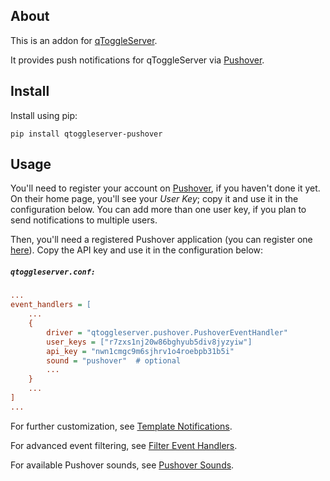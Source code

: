 ## About

This is an addon for [qToggleServer](https://github.com/qtoggle/qtoggleserver).

It provides push notifications for qToggleServer via [Pushover](https://pushover.net/).


## Install

Install using pip:

    pip install qtoggleserver-pushover


## Usage

You'll need to register your account on [Pushover](https://pushover.net/), if you haven't done it yet. On their home
page, you'll see your *User Key*; copy it and use it in the configuration below. You can add more than one user key, if
you plan to send notifications to multiple users.

Then, you'll need a registered Pushover application (you can register one [here](https://pushover.net/apps/build)).
Copy the API key and use it in the configuration below:


##### `qtoggleserver.conf:`
``` ini
...
event_handlers = [
    ...
    {
        driver = "qtoggleserver.pushover.PushoverEventHandler"
        user_keys = ["r7zxs1nj20w86bghyub5div8jyzyiw"]
        api_key = "nwn1cmgc9m6sjhrv1o4roebpb31b5i"
        sound = "pushover"  # optional
        ...
    }
    ...
]
...
```

For further customization, see
[Template Notifications](https://github.com/qtoggle/qtoggleserver/wiki/Template-Notifications).

For advanced event filtering, see
[Filter Event Handlers](https://github.com/qtoggle/qtoggleserver/wiki/Filter-Event-Handlers).

For available Pushover sounds, see [Pushover Sounds](https://pushover.net/api#sounds).
